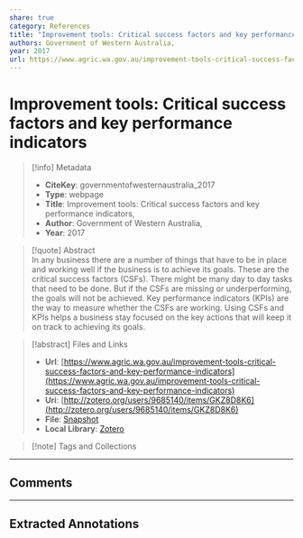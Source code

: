 ```yaml
---  
share: true  
category: References  
title: "Improvement tools: Critical success factors and key performance indicators"  
authors: Government of Western Australia,  
year: 2017  
url: https://www.agric.wa.gov.au/improvement-tools-critical-success-factors-and-key-performance-indicators  
---  
```

  
# Improvement tools: Critical success factors and key performance indicators  
  
> [!info] Metadata  
> - **CiteKey**: governmentofwesternaustralia_2017  
> - **Type**: webpage  
> - **Title**: Improvement tools: Critical success factors and key performance indicators,   
> - **Author**: Government of Western Australia,  
> - **Year**: 2017   
  
> [!quote] Abstract  
> In any business there are a number of things that have to be in place and working well if the business is to achieve its goals. These are the critical success factors (CSFs). There might be many day to day tasks that need to be done. But if the CSFs are missing or underperforming, the goals will not be achieved. Key performance indicators (KPIs) are the way to measure whether the CSFs are working. Using CSFs and KPIs helps a business stay focused on the key actions that will keep it on track to achieving its goals.  
  
> [!abstract] Files and Links  
> - **Url**: [https://www.agric.wa.gov.au/improvement-tools-critical-success-factors-and-key-performance-indicators](https://www.agric.wa.gov.au/improvement-tools-critical-success-factors-and-key-performance-indicators)  
> - **Uri**: [http://zotero.org/users/9685140/items/GKZ8D8K6](http://zotero.org/users/9685140/items/GKZ8D8K6)  
> - **File**: [Snapshot](file://C:%5CUsers%5C20003936%5CZotero%5Cstorage%5CLBAR7W6K%5Cimprovement-tools-critical-success-factors-and-key-performance-indicators.html)  
> - **Local Library**: [Zotero]((zotero://select/library/items/GKZ8D8K6))  
  
> [!note] Tags and Collections  
  
  
----  
  
## Comments  
  
  
  
----  
  
## Extracted Annotations  
  
